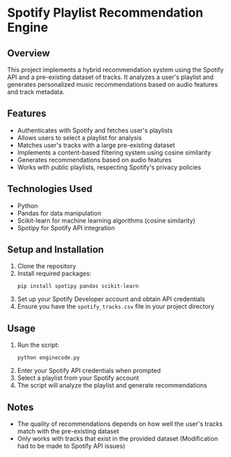 # Spotify Playlist Recommendation Engine

## Overview
This project implements a hybrid recommendation system using the Spotify API and a pre-existing dataset of tracks. It analyzes a user's playlist and generates personalized music recommendations based on audio features and track metadata.

## Features
- Authenticates with Spotify and fetches user's playlists
- Allows users to select a playlist for analysis
- Matches user's tracks with a large pre-existing dataset
- Implements a content-based filtering system using cosine similarity
- Generates recommendations based on audio features
- Works with public playlists, respecting Spotify's privacy policies

## Technologies Used
- Python
- Pandas for data manipulation
- Scikit-learn for machine learning algorithms (cosine similarity)
- Spotipy for Spotify API integration

## Setup and Installation
1. Clone the repository
2. Install required packages:
   ```
   pip install spotipy pandas scikit-learn
   ```
3. Set up your Spotify Developer account and obtain API credentials
4. Ensure you have the `spotify_tracks.csv` file in your project directory

## Usage
1. Run the script:
   ```
   python enginecode.py
   ```
2. Enter your Spotify API credentials when prompted
3. Select a playlist from your Spotify account
4. The script will analyze the playlist and generate recommendations


## Notes
- The quality of recommendations depends on how well the user's tracks match with the pre-existing dataset
- Only works with tracks that exist in the provided dataset (Modification had to be made to Spotify API issues)
